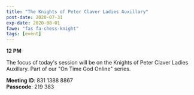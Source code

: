 ```yaml
---
title: "The Knights of Peter Claver Ladies Auxillary"
post-date: 2020-07-31
exp-date: 2020-08-01
fawe: "fas fa-chess-knight"
tags: [event]
---
```

**12 PM**

The focus of today's session will be on the Knights of Peter Claver Ladies Auxillary. Part of our "On Time God Online" series.

<p class="text-danger"><b>Meeting ID</b>: 831 1388 8867
<br>
<b>Passcode</b>: 219 383
</p>